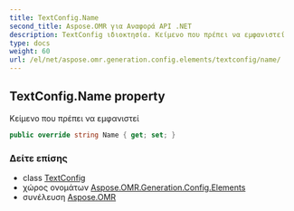 ```yaml
---
title: TextConfig.Name
second_title: Aspose.OMR για Αναφορά API .NET
description: TextConfig ιδιοκτησία. Κείμενο που πρέπει να εμφανιστεί
type: docs
weight: 60
url: /el/net/aspose.omr.generation.config.elements/textconfig/name/
---
```

## TextConfig.Name property

Κείμενο που πρέπει να εμφανιστεί

```csharp
public override string Name { get; set; }
```

### Δείτε επίσης

* class [TextConfig](../)
* χώρος ονομάτων [Aspose.OMR.Generation.Config.Elements](../../textconfig/)
* συνέλευση [Aspose.OMR](../../../)


